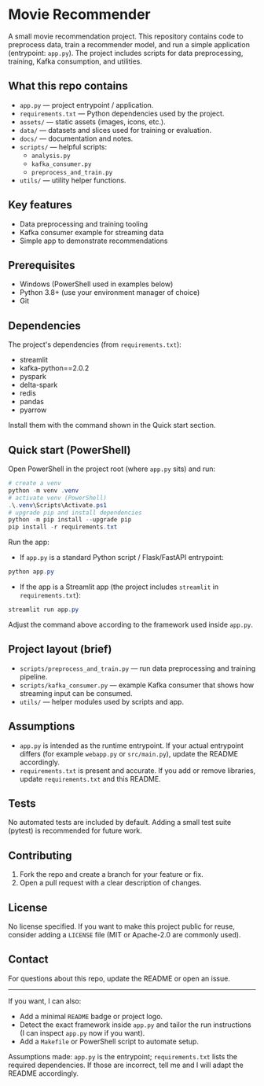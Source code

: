 # Movie Recommender

A small movie recommendation project. This repository contains code to preprocess data, train a recommender model, and run a simple application (entrypoint: `app.py`). The project includes scripts for data preprocessing, training, Kafka consumption, and utilities.

## What this repo contains

- `app.py` — project entrypoint / application.
- `requirements.txt` — Python dependencies used by the project.
- `assets/` — static assets (images, icons, etc.).
- `data/` — datasets and slices used for training or evaluation.
- `docs/` — documentation and notes.
- `scripts/` — helpful scripts:
  - `analysis.py`
  - `kafka_consumer.py`
  - `preprocess_and_train.py`
- `utils/` — utility helper functions.

## Key features

- Data preprocessing and training tooling
- Kafka consumer example for streaming data
- Simple app to demonstrate recommendations

## Prerequisites

- Windows (PowerShell used in examples below)
- Python 3.8+ (use your environment manager of choice)
- Git

## Dependencies

The project's dependencies (from `requirements.txt`):

- streamlit
- kafka-python==2.0.2
- pyspark
- delta-spark
- redis
- pandas
- pyarrow

Install them with the command shown in the Quick start section.

## Quick start (PowerShell)

Open PowerShell in the project root (where `app.py` sits) and run:

```powershell
# create a venv
python -m venv .venv
# activate venv (PowerShell)
.\.venv\Scripts\Activate.ps1
# upgrade pip and install dependencies
python -m pip install --upgrade pip
pip install -r requirements.txt
```

Run the app:

- If `app.py` is a standard Python script / Flask/FastAPI entrypoint:

```powershell
python app.py
```

- If the app is a Streamlit app (the project includes `streamlit` in `requirements.txt`):

```powershell
streamlit run app.py
```

Adjust the command above according to the framework used inside `app.py`.

## Project layout (brief)

- `scripts/preprocess_and_train.py` — run data preprocessing and training pipeline.
- `scripts/kafka_consumer.py` — example Kafka consumer that shows how streaming input can be consumed.
- `utils/` — helper modules used by scripts and app.

## Assumptions

- `app.py` is intended as the runtime entrypoint. If your actual entrypoint differs (for example `webapp.py` or `src/main.py`), update the README accordingly.
- `requirements.txt` is present and accurate. If you add or remove libraries, update `requirements.txt` and this README.

## Tests

No automated tests are included by default. Adding a small test suite (pytest) is recommended for future work.

## Contributing

1. Fork the repo and create a branch for your feature or fix.
2. Open a pull request with a clear description of changes.

## License

No license specified. If you want to make this project public for reuse, consider adding a `LICENSE` file (MIT or Apache-2.0 are commonly used).

## Contact

For questions about this repo, update the README or open an issue.

---

If you want, I can also:
- Add a minimal `README` badge or project logo.
- Detect the exact framework inside `app.py` and tailor the run instructions (I can inspect `app.py` now if you want).
- Add a `Makefile` or PowerShell script to automate setup.

Assumptions made: `app.py` is the entrypoint; `requirements.txt` lists the required dependencies. If those are incorrect, tell me and I will adapt the README accordingly.
